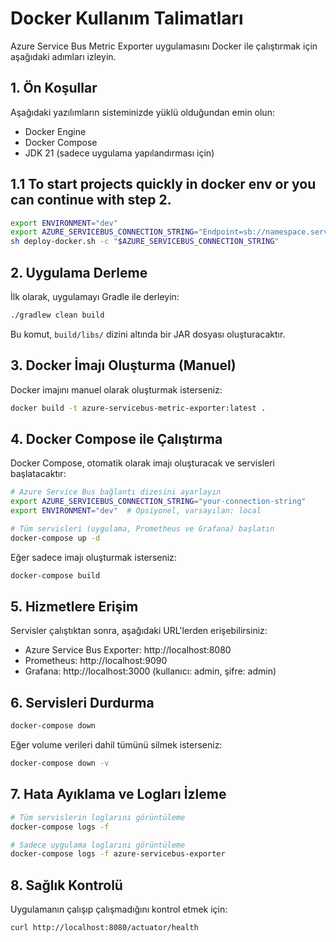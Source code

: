 # Docker Kullanım Talimatları

Azure Service Bus Metric Exporter uygulamasını Docker ile çalıştırmak için aşağıdaki adımları izleyin.

## 1. Ön Koşullar

Aşağıdaki yazılımların sisteminizde yüklü olduğundan emin olun:

- Docker Engine
- Docker Compose
- JDK 21 (sadece uygulama yapılandırması için)

## 1.1 To start projects quickly in docker env or you can continue with step 2.
```bash
export ENVIRONMENT="dev"
export AZURE_SERVICEBUS_CONNECTION_STRING="Endpoint=sb://namespace.servicebus.windows.net/;SharedAccessKeyName=<your SharedAccessKeyName>;SharedAccessKey=<your SharedAccessKey>"
sh deploy-docker.sh -c "$AZURE_SERVICEBUS_CONNECTION_STRING"
```

## 2. Uygulama Derleme

İlk olarak, uygulamayı Gradle ile derleyin:

```bash
./gradlew clean build
```

Bu komut, `build/libs/` dizini altında bir JAR dosyası oluşturacaktır.

## 3. Docker İmajı Oluşturma (Manuel)

Docker imajını manuel olarak oluşturmak isterseniz:

```bash
docker build -t azure-servicebus-metric-exporter:latest .
```

## 4. Docker Compose ile Çalıştırma

Docker Compose, otomatik olarak imajı oluşturacak ve servisleri başlatacaktır:

```bash
# Azure Service Bus bağlantı dizesini ayarlayın
export AZURE_SERVICEBUS_CONNECTION_STRING="your-connection-string"
export ENVIRONMENT="dev"  # Opsiyonel, varsayılan: local

# Tüm servisleri (uygulama, Prometheus ve Grafana) başlatın
docker-compose up -d
```

Eğer sadece imajı oluşturmak isterseniz:

```bash
docker-compose build
```

## 5. Hizmetlere Erişim

Servisler çalıştıktan sonra, aşağıdaki URL'lerden erişebilirsiniz:

- Azure Service Bus Exporter: http://localhost:8080
- Prometheus: http://localhost:9090
- Grafana: http://localhost:3000 (kullanıcı: admin, şifre: admin)

## 6. Servisleri Durdurma

```bash
docker-compose down
```

Eğer volume verileri dahil tümünü silmek isterseniz:

```bash
docker-compose down -v
```

## 7. Hata Ayıklama ve Logları İzleme

```bash
# Tüm servislerin loglarını görüntüleme
docker-compose logs -f

# Sadece uygulama loglarını görüntüleme
docker-compose logs -f azure-servicebus-exporter
```

## 8. Sağlık Kontrolü

Uygulamanın çalışıp çalışmadığını kontrol etmek için:

```bash
curl http://localhost:8080/actuator/health
```